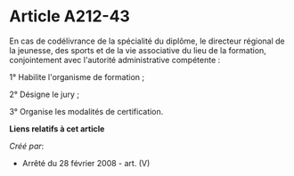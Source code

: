 # Article A212-43

En cas de codélivrance de la spécialité du diplôme, le directeur régional de la jeunesse, des sports et de la vie associative
du lieu de la formation, conjointement avec l'autorité administrative compétente :

1° Habilite l'organisme de formation ;

2° Désigne le jury ;

3° Organise les modalités de certification.

**Liens relatifs à cet article**

_Créé par_:

  - Arrêté du 28 février 2008 - art. (V)
